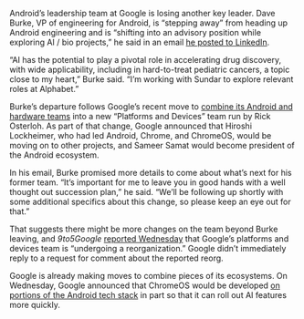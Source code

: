 Android’s leadership team at Google is losing another key leader. Dave Burke, VP of engineering for Android, is “stepping away” from heading up Android engineering and is “shifting into an advisory position while exploring AI / bio projects,” he said in an email [he posted to LinkedIn](https://www.linkedin.com/posts/daveburke5_thanks-for-the-memories-android-sharing-activity-7206809311837052928-ZeH5/).

“AI has the potential to play a pivotal role in accelerating drug discovery, with wide applicability, including in hard-to-treat pediatric cancers, a topic close to my heart,” Burke said. “I’m working with Sundar to explore relevant roles at Alphabet.”

Burke’s departure follows Google’s recent move to [combine its Android and hardware teams](/2024/4/18/24133881/google-android-pixel-teams-reorg-rick-osterloh) into a new “Platforms and Devices” team run by Rick Osterloh. As part of that change, Google announced that Hiroshi Lockheimer, who had led Android, Chrome, and ChromeOS, would be moving on to other projects, and Sameer Samat would become president of the Android ecosystem.

In his email, Burke promised more details to come about what’s next for his former team. “It’s important for me to leave you in good hands with a well thought out succession plan,” he said. “We’ll be following up shortly with some additional specifics about this change, so please keep an eye out for that.”

That suggests there might be more changes on the team beyond Burke leaving, and *9to5Google* [reported Wednesday](https://9to5google.com/2024/06/12/android-reorg-dave-burke-reorg/) that Google’s platforms and devices team is “undergoing a reorganization.” Google didn’t immediately reply to a request for comment about the reported reorg.

Google is already making moves to combine pieces of its ecosystems. On Wednesday, Google announced that ChromeOS would be developed [on portions of the Android tech stack](/2024/6/12/24177311/google-chromeos-android-ai) in part so that it can roll out AI features more quickly.
